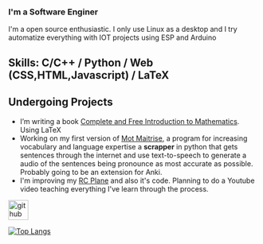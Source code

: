 
### I'm a Software Enginer 

I'm a open source enthusiastic. I only use Linux as a desktop and I try automatize everything with IOT projects using ESP and Arduino

## Skills: C/C++ / Python / Web (CSS,HTML,Javascript) / LaTeX 

## Undergoing Projects

- I’m writing a book [Complete and Free Introduction to Mathematics](https://github.com/Matheus-Mota1/Complete_and_Free_Introduction_to_Mathematics). Using LaTeX
- Working on my first version of [Mot Maitrise](https://github.com/Matheus-Mota1/Moitrise), a program for increasing vocabulary and language expertise a **scrapper** in python that gets sentences through the internet and use text-to-speech to generate a audio of the sentences being pronounce as most accurate as possible. Probably going to be an extension for Anki.
- I'm improving my [RC Plane](https://github.com/Matheus-Mota1/Airplane-RC-Control) and also it's code. Planning to do a Youtube video teaching everything I've learn through the process.

[<img src='https://cdn.jsdelivr.net/npm/simple-icons@3.0.1/icons/github.svg' alt='github' height='40'>](https://github.com/FolcloreX)  

[![Top Langs](https://github-readme-stats.vercel.app/api/top-langs/?username=FolcloreX)](https://github.com/anuraghazra/github-readme-stats)

